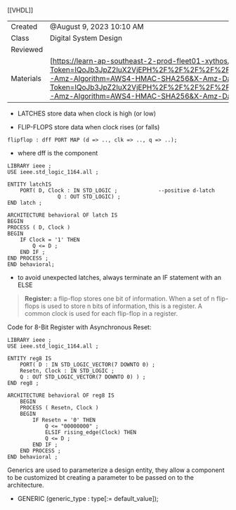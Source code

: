 [[VHDL]]


|   |   |
|---|---|
|Created|@August 9, 2023 10:10 AM|
|Class|Digital System Design|
|Reviewed||
|Materials|[https://learn-ap-southeast-2-prod-fleet01-xythos.content.blackboardcdn.com/5ddb108fe0c42/21792708?X-Blackboard-S3-Bucket=learn-ap-southeast-2-prod-fleet01-xythos&X-Blackboard-Expiration=1691560800000&X-Blackboard-Signature=gAUJRyjuIIq4E6wbEE%2FzuAUUF5d73h78u2s2WIF3eqc%3D&X-Blackboard-Client-Id=301603&X-Blackboard-S3-Region=ap-southeast-2&response-cache-control=private%2C%20max-age%3D21600&response-content-disposition=inline%3B%20filename%2A%3DUTF-8%27%27LECTURE04_DSD_2023_F.pdf&response-content-type=application%2Fpdf&X-Amz-Security-Token=IQoJb3JpZ2luX2VjEPH%2F%2F%2F%2F%2F%2F%2F%2F%2F%2FwEaDmFwLXNvdXRoZWFzdC0yIkYwRAIgaXYoMQBX1qq%2FkmKgKpEDFT6697vArGELSBEt6MXfxkgCIBh0SuiTP5I6wpVdMP8UxoHpZcXUcrNHXNLEsaIsqcP8KssFCJr%2F%2F%2F%2F%2F%2F%2F%2F%2F%2FwEQABoMNTU2OTAzODYxMzYxIgxFJeUypGZ2UxJKt%2FEqnwWFCBUE776HtBFxNHTrEnOdcSCNGZ5Je3Kkj8KvBHol1rgVTqdhnSatYOUCvCti8FXvAQS2FT%2FSaOdnJQDlLjUrPvl%2FyomF0Uleo1%2BlvHuwYDpOlRQt1QX2Cv1D2VKVMcee4fWLccrIk69GOYNkYeWuEbVqHtiU44xRaABBtxbvxnjpmJl%2Fs3EKcmNBccPbN7TmIgey8crPGZ90aMqsk5RbBkkDRJsQCpg8WRNjMXpATp1tz2AoqpwhEcXSPhHGkc%2FspOMjmtPzUCUoWFWl1tdqcJlud4bSsV9fykH0o90FHCATSWF0ZMmqYbtY0yr3YjxtDxyv7Z5CPGLrJt2pkf0mgp9lG7Rcg3lKIaZEIU%2F5%2FUnXNlLSyj9U9TQHggZiOulN99XnFUebfZtkAHaQ2ZgDS0ueuLaYjsQH8cEAFzluCHD57GTZ8ydoRPp2ZwthJd2%2BvaGFybLwe7mPi8%2FYwpgqEExqBcSSx%2FVAy2oU8IKlANYhlb%2BtLrsFtgnQJgRxRLOdm7kGEjwNHNuO6kvI3vig3hITQNxqhsGDalh%2FsWrVSbMlpTsRYmekGSgM2qY2pgqmHRI8PsIq6f%2Fp8QNwlG2WSDqVzf5TvPX1Ze1CkODqpu21hOiaQho9taUTU4PcGb%2BtkSTVhk2wdK1yTkRo2bUmNilsD4YarZopVDc7%2F26wDM3oJuPiqUzaNEbOmTBtdIL9Xm0w10vN0tGM13ZcA5yJO6n%2FyBoNbnkjN8hdpfeRIFonPWJA8w3kxxMZI%2F%2BpchwzUuU2p7GwvSKnFMu0LVl67DftO4UICuVXxcbIOh2ofx89HPq6T9GAOzUMINYYhniLSHJOZImS4GSjshyJxlAzO07MYf6e1WT2U8uYEQV6T94nDl3ANaXUlnPmJhJyqDD6y8umBjqyAaoWdQmS4Vlf2QAog%2FGbL7nNyMxdHVb3eykR1mqOT35aXqnDAchFPzOhWdPZejelcamiciSMLv8d%2F9dyGw%2F9hozPXA6pog9xjbOw06bC6NCZN0SjgMBlskfAxbFAqvlzbxjOGRtUSvtbuhg2nO1uFXqa1G0jZUEB3FUnVe1Hb94N3UxDYlNWtGIOa5GQXnJSPGjJO%2BmHIxyijNxywVZVkI%2FY3zAD30o1hUaxgCBubbUDJzI%3D&X-Amz-Algorithm=AWS4-HMAC-SHA256&X-Amz-Date=20230809T000000Z&X-Amz-SignedHeaders=host&X-Amz-Expires=21600&X-Amz-Credential=ASIAYDKQORRY2NZIFPYD%2F20230809%2Fap-southeast-2%2Fs3%2Faws4_request&X-Amz-Signature=063c591014af19a8bf3d9c5b80ae67bceee259933e8cc57724c04349401615a4](https://learn-ap-southeast-2-prod-fleet01-xythos.content.blackboardcdn.com/5ddb108fe0c42/21792708?X-Blackboard-S3-Bucket=learn-ap-southeast-2-prod-fleet01-xythos&X-Blackboard-Expiration=1691560800000&X-Blackboard-Signature=gAUJRyjuIIq4E6wbEE%2FzuAUUF5d73h78u2s2WIF3eqc%3D&X-Blackboard-Client-Id=301603&X-Blackboard-S3-Region=ap-southeast-2&response-cache-control=private%2C%20max-age%3D21600&response-content-disposition=inline%3B%20filename%2A%3DUTF-8%27%27LECTURE04_DSD_2023_F.pdf&response-content-type=application%2Fpdf&X-Amz-Security-Token=IQoJb3JpZ2luX2VjEPH%2F%2F%2F%2F%2F%2F%2F%2F%2F%2FwEaDmFwLXNvdXRoZWFzdC0yIkYwRAIgaXYoMQBX1qq%2FkmKgKpEDFT6697vArGELSBEt6MXfxkgCIBh0SuiTP5I6wpVdMP8UxoHpZcXUcrNHXNLEsaIsqcP8KssFCJr%2F%2F%2F%2F%2F%2F%2F%2F%2F%2FwEQABoMNTU2OTAzODYxMzYxIgxFJeUypGZ2UxJKt%2FEqnwWFCBUE776HtBFxNHTrEnOdcSCNGZ5Je3Kkj8KvBHol1rgVTqdhnSatYOUCvCti8FXvAQS2FT%2FSaOdnJQDlLjUrPvl%2FyomF0Uleo1%2BlvHuwYDpOlRQt1QX2Cv1D2VKVMcee4fWLccrIk69GOYNkYeWuEbVqHtiU44xRaABBtxbvxnjpmJl%2Fs3EKcmNBccPbN7TmIgey8crPGZ90aMqsk5RbBkkDRJsQCpg8WRNjMXpATp1tz2AoqpwhEcXSPhHGkc%2FspOMjmtPzUCUoWFWl1tdqcJlud4bSsV9fykH0o90FHCATSWF0ZMmqYbtY0yr3YjxtDxyv7Z5CPGLrJt2pkf0mgp9lG7Rcg3lKIaZEIU%2F5%2FUnXNlLSyj9U9TQHggZiOulN99XnFUebfZtkAHaQ2ZgDS0ueuLaYjsQH8cEAFzluCHD57GTZ8ydoRPp2ZwthJd2%2BvaGFybLwe7mPi8%2FYwpgqEExqBcSSx%2FVAy2oU8IKlANYhlb%2BtLrsFtgnQJgRxRLOdm7kGEjwNHNuO6kvI3vig3hITQNxqhsGDalh%2FsWrVSbMlpTsRYmekGSgM2qY2pgqmHRI8PsIq6f%2Fp8QNwlG2WSDqVzf5TvPX1Ze1CkODqpu21hOiaQho9taUTU4PcGb%2BtkSTVhk2wdK1yTkRo2bUmNilsD4YarZopVDc7%2F26wDM3oJuPiqUzaNEbOmTBtdIL9Xm0w10vN0tGM13ZcA5yJO6n%2FyBoNbnkjN8hdpfeRIFonPWJA8w3kxxMZI%2F%2BpchwzUuU2p7GwvSKnFMu0LVl67DftO4UICuVXxcbIOh2ofx89HPq6T9GAOzUMINYYhniLSHJOZImS4GSjshyJxlAzO07MYf6e1WT2U8uYEQV6T94nDl3ANaXUlnPmJhJyqDD6y8umBjqyAaoWdQmS4Vlf2QAog%2FGbL7nNyMxdHVb3eykR1mqOT35aXqnDAchFPzOhWdPZejelcamiciSMLv8d%2F9dyGw%2F9hozPXA6pog9xjbOw06bC6NCZN0SjgMBlskfAxbFAqvlzbxjOGRtUSvtbuhg2nO1uFXqa1G0jZUEB3FUnVe1Hb94N3UxDYlNWtGIOa5GQXnJSPGjJO%2BmHIxyijNxywVZVkI%2FY3zAD30o1hUaxgCBubbUDJzI%3D&X-Amz-Algorithm=AWS4-HMAC-SHA256&X-Amz-Date=20230809T000000Z&X-Amz-SignedHeaders=host&X-Amz-Expires=21600&X-Amz-Credential=ASIAYDKQORRY2NZIFPYD%2F20230809%2Fap-southeast-2%2Fs3%2Faws4_request&X-Amz-Signature=063c591014af19a8bf3d9c5b80ae67bceee259933e8cc57724c04349401615a4)|

- LATCHES store data when clock is high (or low)

- FLIP-FLOPS store data when clock rises (or falls)

```
flipflop : dff PORT MAP (d => .., clk => .., q => ..);
```

- where dff is the component

```
LIBRARY ieee ;
USE ieee.std_logic_1164.all ;

ENTITY latchIS
	PORT( D, Clock : IN STD_LOGIC ;             --positive d-latch
				Q : OUT STD_LOGIC) ;
END latch ;

ARCHITECTURE behavioral OF latch IS
BEGIN
PROCESS ( D, Clock )
BEGIN
	IF Clock = '1' THEN
		Q <= D ;
	END IF ;
END PROCESS ;
END behavioral;
```

- to avoid unexpected latches, always terminate an IF statement with an ELSE

> ********************Register:******************** a flip-flop stores one bit of information. When a set of n flip-flops is used to store n bits of information, this is a register. A common clock is used for each flip-flop in a register.

Code for 8-Bit Register with Asynchronous Reset:

```
LIBRARY ieee ;
USE ieee.std_logic_1164.all ;

ENTITY reg8 IS
	PORT( D : IN STD_LOGIC_VECTOR(7 DOWNTO 0) ;
	Resetn, Clock : IN STD_LOGIC ;
	Q : OUT STD_LOGIC_VECTOR(7 DOWNTO 0) ) ;
END reg8 ;

ARCHITECTURE behavioral OF reg8 IS
	BEGIN
	PROCESS ( Resetn, Clock )
	BEGIN
		IF Resetn = '0' THEN
			Q <= "00000000" ;
			ELSIF rising_edge(Clock) THEN
			Q <= D ;
		END IF ;
	END PROCESS ;
END behavioral ;
```

Generics are used to parameterize a design entity, they allow a component to be customized bt creating a parameter to be passed on to the architecture.

- GENERIC (generic_type : type[:= default_value]);